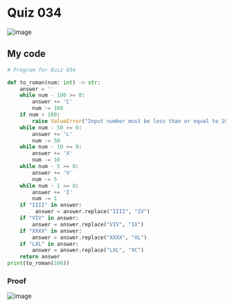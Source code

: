 # Quiz 034

![image](https://user-images.githubusercontent.com/111758436/212214697-cb31536a-9788-4135-85d4-db6f7360bf07.png)

## My code
```.py
# Program for Quiz 034

def to_roman(num: int) -> str:
    answer = ''
    while num - 100 >= 0:
        answer += 'C'
        num -= 100
    if num > 100:
        raise ValueError("Input number must be less than or equal to 100")
    while num - 50 >= 0:
        answer += 'L'
        num -= 50
    while num - 10 >= 0:
        answer += 'X'
        num -= 10
    while num - 5 >= 0:
        answer += 'V'
        num -= 5
    while num - 1 >= 0:
        answer += 'I'
        num -= 1
    if "IIII" in answer:
         answer = answer.replace("IIII", "IV")
    if "VIV" in answer:
        answer = answer.replace("VIV", "IX")
    if "XXXX" in answer:
        answer = answer.replace("XXXX", "XL")
    if "LXL" in answer:
        answer = answer.replace("LXL", "XC")
    return answer
print(to_roman(100))
```
### Proof
![image](https://user-images.githubusercontent.com/111758436/212216787-d43bad09-1f59-4987-97a8-016ef66295cb.png)
